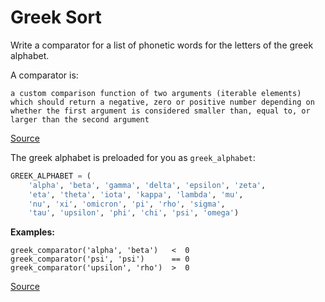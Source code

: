 # Greek Sort

Write a comparator for a list of phonetic words for the letters of the greek alphabet.

A comparator is:

`a custom comparison function of two arguments (iterable elements) which should
return a negative, zero or positive number depending on whether the first argument
is considered smaller than, equal to, or larger than the second argument`

[Source](https://docs.python.org/2/library/functions.html#sorted)

The greek alphabet is preloaded for you as `greek_alphabet`:

```python
GREEK_ALPHABET = (
    'alpha', 'beta', 'gamma', 'delta', 'epsilon', 'zeta', 
    'eta', 'theta', 'iota', 'kappa', 'lambda', 'mu', 
    'nu', 'xi', 'omicron', 'pi', 'rho', 'sigma',
    'tau', 'upsilon', 'phi', 'chi', 'psi', 'omega')
```
    
**Examples:**

```text
greek_comparator('alpha', 'beta')   <  0
greek_comparator('psi', 'psi')      == 0
greek_comparator('upsilon', 'rho')  >  0
```

[Source](https://www.codewars.com/kata/56bc1acf66a2abc891000561)